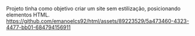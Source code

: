 Projeto tinha como objetivo criar um site sem estilização, posicionando elementos HTML.
https://github.com/emanoelcs92/html/assets/89223529/5a473460-4323-4477-bb01-684794156911

